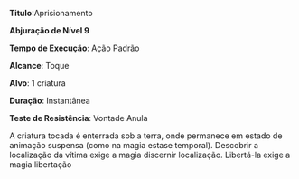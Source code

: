 **Titulo**:Aprisionamento

**Abjuração de Nível 9**

**Tempo de Execução**: Ação Padrão

**Alcance**: Toque

**Alvo**: 1 criatura

**Duração**: Instantânea

**Teste de Resistência**: Vontade Anula

A criatura tocada é enterrada sob a terra, onde permanece em estado de animação suspensa (como na magia estase temporal). Descobrir a localização da vítima exige a  magia discernir localização. Libertá-la exige a magia libertação